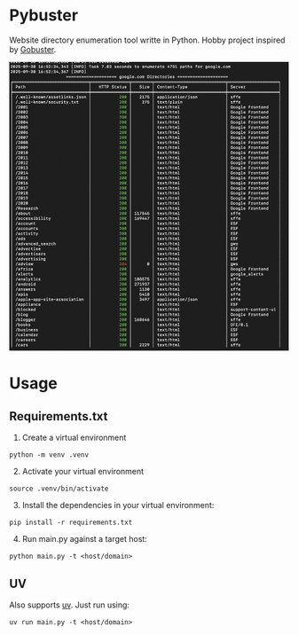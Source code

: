 # Pybuster

Website directory enumeration tool writte in Python. Hobby project inspired by [Gobuster](https://github.com/OJ/gobuster).

![alt text](https://github.com/Nyquist01/pybuster/blob/main/images/table_.png)

# Usage


## Requirements.txt

1. Create a virtual environment

```
python -m venv .venv
```

2. Activate your virtual environment

```
source .venv/bin/activate
```

3. Install the dependencies in your virtual environment:

```
pip install -r requirements.txt
```

4. Run main.py against a target host:

```
python main.py -t <host/domain>
```

## UV

Also supports [uv](https://docs.astral.sh/uv/). Just run using:

```
uv run main.py -t <host/domain>
```
